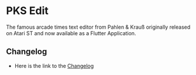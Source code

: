 # PKS Edit

The famous arcade times text editor from Pahlen & Krauß originally released on Atari ST
and now available as a Flutter Application.

## Changelog

-   Here is the link to the [Changelog](CHANGELOG.md)
